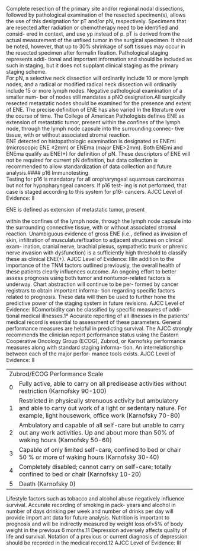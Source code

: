 Complete resection of the primary site and/or regional nodal
dissections, followed by pathological examination of the
resected specimen(s), allows the use of this designation for
pT and/or pN, respectively. Specimens that are resected after
radiation or chemotherapy need to be identified and consid-
ered in context, and use yp instead of p. pT is derived from
the actual measurement of the unfixed tumor in the surgical
specimen. It should be noted, however, that up to 30%
shrinkage of soft tissues may occur in the resected specimen
after formalin fixation. Pathological staging represents addi-
tional and important information and should be included as
such in staging, but it does not supplant clinical staging as
the primary staging scheme.  
For pN, a selective neck dissection will ordinarily include
10 or more lymph nodes, and a radical or modified radical
neck dissection will ordinarily include 15 or more lymph
nodes. Negative pathological examination of a smaller num-
ber of nodes still mandates a pNO designation.All surgically resected metastatic nodes should be examined for
the presence and extent of ENE. The precise definition of ENE
has also varied in the literature over the course of time. The
College of American Pathologists defines ENE as extension of
metastatic tumor, present within the confines of the lymph node,
through the lymph node capsule into the surrounding connec-
tive tissue, with or without associated stromal reaction.  
ENE detected on histopathologic examination is designated
as ENEmi (microscopic ENE ≤2mm) or ENEma (major
ENE>2mm). Both ENEmi and ENEma qualify as ENE(+) for
definition of pN. These descriptors of ENE will not be required
for current pN definition, but data collection is recommended
to allow standardization of data collection and future
analysis.#### p16 Immunotesting  
Testing for p16 is mandatory for all oropharyngeal squamous
carcinomas but not for hypopharyngeal cancers. If p16 test-
ing is not performed, that case is staged according to this
system for p16- cancers. AJCC Level of Evidence: II  
<!-- PageNumber="11" -->
<!-- PageBreak -->  
<!-- PageNumber="128" -->
<!-- PageHeader="American Joint Committee on Cancer . 2017" -->ENE is defined as extension of metastatic tumor, present
within the confines of the lymph node, through the lymph
node capsule into the surrounding connective tissue, with or
without associated stromal reaction. Unambiguous evidence
of gross ENE (i.e., defined as invasion of skin, infiltration of
musculature/fixation to adjacent structures on clinical exam-
ination, cranial nerve, brachial plexus, sympathetic trunk or
phrenic nerve invasion with dysfunction) is a sufficiently
high threshold to classify these as clinical ENE(+). AJCC
Level of Evidence: IIIIn addition to the importance of the TNM factors outlined
previously, the overall health of these patients clearly
influences outcome. An ongoing effort to better assess
prognosis using both tumor and nontumor-related factors
is underway. Chart abstraction will continue to be per-
formed by cancer registrars to obtain important informa-
tion regarding specific factors related to prognosis. These
data will then be used to further hone the predictive power
of the staging system in future revisions. AJCC Level of
Evidence: IIComorbidity can be classified by specific measures of addi-
tional medical illnesses.1º Accurate reporting of all illnesses
in the patients' medical record is essential to assessment of
these parameters. General performance measures are helpful
in predicting survival. The AJCC strongly recommends the
clinician report performance status using the Eastern
Cooperative Oncology Group (ECOG), Zubrod, or Karnofsky
performance measures along with standard staging informa-
tion. An interrelationship between each of the major perfor-
mance tools exists. AJCC Level of Evidence: II  
<table>
<tr>
<td colspan="2">Zubrod/ECOG Performance Scale</td>
</tr>
<tr>
<td>0</td>
<td>Fully active, able to carry on all predisease activities without restriction (Karnofsky 90-100)</td>
</tr>
<tr>
<td>1</td>
<td>Restricted in physically strenuous activity but ambulatory and able to carry out work of a light or sedentary nature. For example, light housework, office work (Karnofsky 70-80)</td>
</tr>
<tr>
<td>2</td>
<td>Ambulatory and capable of all self-care but unable to carry out any work activities. Up and about more than 50% of waking hours (Karnofsky 50-60)</td>
</tr>
<tr>
<td>3</td>
<td>Capable of only limited self-care, confined to bed or chair 50 % or more of waking hours (Karnofsky 30-40)</td>
</tr>
<tr>
<td>4</td>
<td>Completely disabled; cannot carry on self-care; totally confined to bed or chair (Karnofsky 10-20)</td>
</tr>
<tr>
<td>5</td>
<td>Death (Karnofsky 0)</td>
</tr>
</table>Lifestyle factors such as tobacco and alcohol abuse negatively
influence survival. Accurate recording of smoking in pack-
years and alcohol in number of days drinking per week and
number of drinks per day will provide import
ant data for future analysis. Nutrition is important to
prognosis and will be indirectly measured by weight loss
of>5% of body weight in the previous 6 months.11 Depression
adversely affects quality of life and survival. Notation of a
previous or current diagnosis of depression should be
recorded in the medical record.12 AJCC Level of Evidence: III